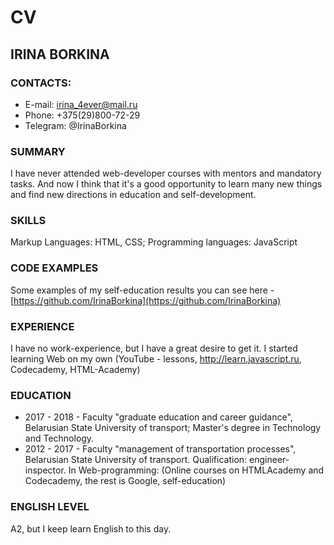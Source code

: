 # CV

## IRINA BORKINA

### CONTACTS:
* E-mail: irina_4ever@mail.ru
* Phone: +375(29)800-72-29
* Telegram: @IrinaBorkina

### SUMMARY 
I have never attended web-developer courses with mentors and mandatory tasks. And now I think that it's a good opportunity to learn many new things and find new directions in education and self-development.

### SKILLS
Markup Languages: HTML, CSS;
Programming languages: JavaScript

### CODE EXAMPLES
Some examples of my self-education results you can see here - [https://github.com/IrinaBorkina](https://github.com/IrinaBorkina)

### EXPERIENCE
I have no work-experience, but I have a great desire to get it. 
I started learning Web on my own (YouTube - lessons, http://learn.javascript.ru, Codecademy, HTML-Academy)

### EDUCATION 
* 2017 - 2018 - Faculty "graduate education and career guidance", Belarusian State University of transport; Master's degree in Technology and Technology.
* 2012 - 2017 - Faculty "management of transportation processes", Belarusian State University of transport. Qualification: engineer-inspector.
In Web-programming: (Online courses on HTMLAcademy and Codecademy, the rest is Google, self-education)

### ENGLISH LEVEL
A2, but I keep learn English to this day.
